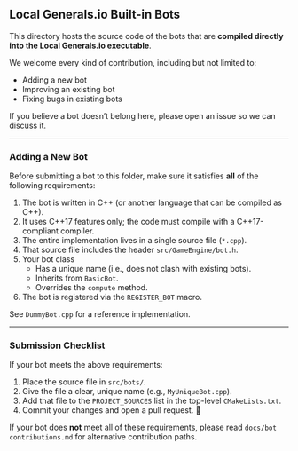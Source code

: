 ## Local Generals.io Built-in Bots

This directory hosts the source code of the bots that are **compiled directly into the Local Generals.io executable**.

We welcome every kind of contribution, including but not limited to:

- Adding a new bot
- Improving an existing bot
- Fixing bugs in existing bots

If you believe a bot doesn’t belong here, please open an issue so we can discuss it.

---

### Adding a New Bot

Before submitting a bot to this folder, make sure it satisfies **all** of the following requirements:

1. The bot is written in C++ (or another language that can be compiled as C++).
2. It uses C++17 features only; the code must compile with a C++17-compliant compiler.
3. The entire implementation lives in a single source file (`*.cpp`).
4. That source file includes the header `src/GameEngine/bot.h`.
5. Your bot class
   - Has a unique name (i.e., does not clash with existing bots).
   - Inherits from `BasicBot`.
   - Overrides the `compute` method.
6. The bot is registered via the `REGISTER_BOT` macro.

See `DummyBot.cpp` for a reference implementation.

---

### Submission Checklist

If your bot meets the above requirements:

1. Place the source file in `src/bots/`.
2. Give the file a clear, unique name (e.g., `MyUniqueBot.cpp`).
3. Add that file to the `PROJECT_SOURCES` list in the top-level `CMakeLists.txt`.
4. Commit your changes and open a pull request. 🎉

If your bot does **not** meet all of these requirements, please read `docs/bot contributions.md` for alternative contribution paths.
